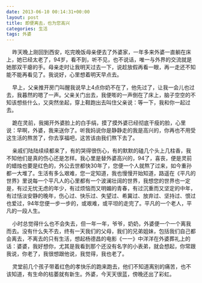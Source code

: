 ```yaml
---
date: 2013-06-10 00:14:31+00:00
layout: post
title: 即便离去，也为您高兴
categories: 生活
tags: 外婆
---
```

&nbsp;&nbsp;&nbsp;&nbsp;昨天晚上刚回到西安，吃完晚饭母亲便去了外婆家，一年多来外婆一直躺在床上，她已经太老了，94岁，看不到，听不见，也不说话，唯一与外界的交流就是她那双干瘪的手。母亲走时让我明天过去一下，说趁放假再看一眼，再一走还不知能不能再看见了。我说好，心里想着明天早点去。

&nbsp;&nbsp;&nbsp;&nbsp;早上，父亲推开房门叫醒我说早上4点你奶不在了，他先过了，让我一会儿也过去，我暮然的嗯了一声。父亲关门出去，我便嘭的一声倒在了床上，脑子空空的不知该想些什么，又突然坐起，穿上鞋跑出去叫住父亲说：等一下，我和你一起过去。

&nbsp;&nbsp;&nbsp;&nbsp;跪在灵前，我揭开外婆脸上的白手绢，摸了摸外婆已经彻底干瘦的脸，心里说：早啊，外婆，我来送你了。听我妈说你是静静走的我是高兴的，你再也不用受这生活的熬苦了，你去享福吧，这苦该由我们熬下去了。

&nbsp;&nbsp;&nbsp;&nbsp;亲戚们陆陆续续都来了，有的哭得很伤心，有的默默的磕几个头上几柱香，我不知他们是真的伤心还是怎样。我心里是替外婆高兴的，94了，喜丧，便是灵前的蜡烛也要是红色的，外公去世都快30年了，您便一个人就熬了过来，如今重孙都一大堆了。生活有多么艰难，您一定知道，我也慢慢开始知道，路遥在《平凡的世界》里说每一个平凡人的心里都有一个波澜壮阔的世界，我想您的世界也一定是，有过无忧无虑的年少，有过烦恼而又明媚的青春，有过沉重而又坚定的中年，有过恬淡安静的晚年，伤心过、快乐过、失望过、希冀过、放弃过、坚持过、恨过也爱过，94年您便一步一步的，或艰难，或平坦的走完了。平凡的一个老人，平凡的一段人生。

&nbsp;&nbsp;&nbsp;&nbsp;小时总觉得什么也不会失去，但一年一年，爷爷，奶奶，外婆便一个一个离我而去。没有什么失不去，终有一天我们的父母，我们的兄弟姐妹，包括我们自己都会离去，不离去的只有生活，想起杨德昌的电影《一一》中洋洋在外婆葬礼上的话：婆婆，我好想你，尤其是我看到那个还没有名字的小表弟，就会想起，你常跟我说，你老了，我很想跟他说，我觉得，我也老了。

&nbsp;&nbsp;&nbsp;&nbsp;灵堂前几个孩子带着红色的孝快乐的跑来跑去，他们不知道离别的痛苦，也不该知道，有生命的枯萎就有新生。外婆，今天天很蓝，傍晚还出了彩虹。